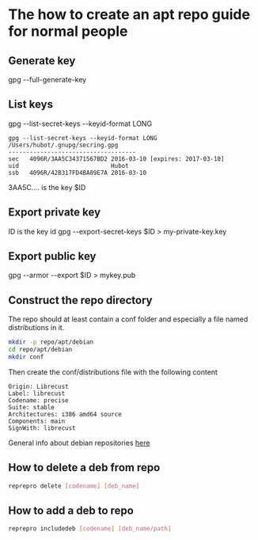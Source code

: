 # The how to create an apt repo guide for normal people

## Generate key

gpg --full-generate-key

## List keys 

gpg --list-secret-keys --keyid-format LONG

```
gpg --list-secret-keys --keyid-format LONG
/Users/hubot/.gnupg/secring.gpg
------------------------------------
sec   4096R/3AA5C34371567BD2 2016-03-10 [expires: 2017-03-10]
uid                          Hubot 
ssb   4096R/42B317FD4BA89E7A 2016-03-10
```

3AA5C.... is the key $ID

## Export private key 

ID is the key id 
gpg --export-secret-keys $ID > my-private-key.key

## Export public key

gpg --armor --export $ID > mykey.pub

## Construct the repo directory
The repo should at least contain a conf folder and especially a file named distributions in it.

```bash
mkdir -p repo/apt/debian
cd repo/apt/debian
mkdir conf
```

Then create the conf/distributions file with the following content
```
Origin: Librecust
Label: librecust
Codename: precise
Suite: stable
Architectures: i386 amd64 source
Components: main
SignWith: librecust
```

General info about debian repositories [here](https://wiki.debian.org/DebianRepository)

## How to delete a deb from repo

```bash
reprepro delete [codename] [deb_name]
```

## How to add a deb to repo

```bash
reprepro includedeb [codename] [deb_name/path]
```

